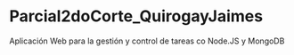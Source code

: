 # Parcial2doCorte_QuirogayJaimes
Aplicación Web para la gestión y control de tareas co Node.JS y MongoDB
